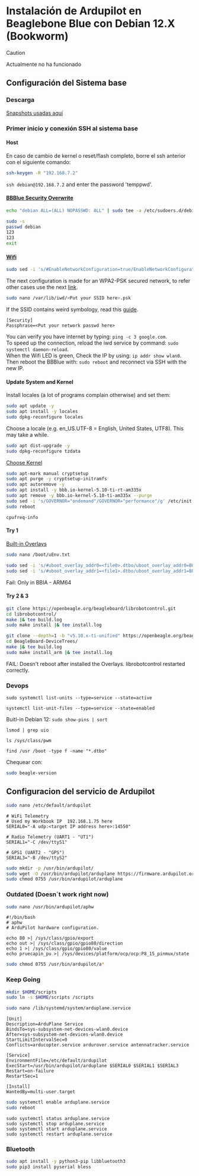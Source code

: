 # Instalación de Ardupilot en Beaglebone Blue con Debian 12.X (Bookworm)

> [!CAUTION]
> Actualmente no ha funcionado

## Configuración del Sistema base

### Descarga

[Snapshots usadas aquí](https://forum.beagleboard.org/t/debian-12-x-bookworm-monthly-snapshot-2023-10-07/36175)

### Primer inicio y conexión SSH al sistema base

#### Host

En caso de cambio de kernel o reset/flash completo, borre el ssh anterior con el siguiente comando:

```sh
ssh-keygen -R "192.168.7.2"
```

`ssh debian@192.168.7.2` and enter the password 'temppwd'.

#### [BBBlue Security Overwrite](https://elinux.org/Beagleboard:BeagleBoneBlack_Debian#i_take_full_responsibility_for_knowing_my_beagle_is_now_insecure)

```sh
echo "debian ALL=(ALL) NOPASSWD: ALL" | sudo tee -a /etc/sudoers.d/debian >/dev/null
```

```sh
sudo -s
passwd debian
123
123
exit
```

#### [Wifi](https://wiki.debian.org/WiFi/HowToUse)

```sh
sudo sed -i 's/#EnableNetworkConfiguration=true/EnableNetworkConfiguration=true/g' /etc/iwd/main.conf
```

The next configuration is made for an WPA2-PSK secured network, to refer other cases use the next [link](https://wiki.archlinux.org/title/Iwd).

```sh
sudo nano /var/lib/iwd/<Put your SSID here>.psk
```

If the SSID contains weird symbology, read this [guide](https://www.reddit.com/r/archlinux/comments/v7k25o/comment/ice0wa4/?utm_source=share&utm_medium=web3x&utm_name=web3xcss&utm_term=1&utm_content=share_button).

```properties
[Security]
Passphrase=<Put your network passwd here>
```

You can verify you have internet by typing: `ping -c 3 google.com`.  
To speed up the connection, reload the iwd service by command: `sudo systemctl daemon-reload`.  
When the Wifi LED is green, Check the IP by using: `ip addr show wlan0`.  
Then reboot the BBBlue with: `sudo reboot` and reconnect via SSH with the new IP.

#### Update System and Kernel

Install locales (a lot of programs complain otherwise) and set them:

```sh
sudo apt update -y
sudo apt install -y locales
sudo dpkg-reconfigure locales
```

Choose a locale (e.g. en_US.UTF-8 = English, United States, UTF8). This may take a while.

```sh
sudo apt dist-upgrade -y
sudo dpkg-reconfigure tzdata
```

[Choose Kernel](https://forum.beagleboard.org/t/armhf-debian-10-x-11-x-12-x-kernel-updates/30928)

```sh
sudo apt-mark manual cryptsetup
sudo apt purge -y cryptsetup-initramfs
sudo apt autoremove -y
sudo apt install -y bbb.io-kernel-5.10-ti-rt-am335x
sudo apt remove -y bbb.io-kernel-5.10-ti-am335x --purge
sudo sed -i 's/GOVERNOR="ondemand"/GOVERNOR="performance"/g' /etc/init.d/cpufrequtils
sudo reboot
```

`cpufreq-info`

#### Try 1

[Built-in Overlays](https://forum.beagleboard.org/t/arm64-debian-12-x-bookworm-monthly-snapshots-2023-10-07/35565)

```sh
sudo nano /boot/uEnv.txt 
```

```sh
sudo sed -i 's/#uboot_overlay_addr0=<file0>.dtbo/uboot_overlay_addr0=BONE-PWM0.dtbo/g' /boot/uEnv.txt
sudo sed -i 's/#uboot_overlay_addr1=<file1>.dtbo/uboot_overlay_addr1=BONE-PWM1.dtbo/g' /boot/uEnv.txt
```

Fail: Only in BBIA - ARM64

#### Try 2 & 3

```sh
git clone https://openbeagle.org/beagleboard/librobotcontrol.git
cd librobotcontrol/
make |& tee build.log
sudo make install |& tee install.log
```

```sh
git clone --depth=1 -b "v5.10.x-ti-unified" https://openbeagle.org/beagleboard/BeagleBoard-DeviceTrees.git
cd BeagleBoard-DeviceTrees/
make |& tee build.log
sudo make install_arm |& tee install.log
```

FAIL: Doesn't reboot after installed the Overlays. librobotcontrol restarted correctly.

### Devops

`sudo systemctl list-units --type=service --state=active`

`systemctl list-unit-files --type=service --state=enabled`

Buitl-in Debian 12: `sudo show-pins | sort`

`lsmod | grep uio`

`ls /sys/class/pwm`

`find /usr /boot -type f -name "*.dtbo"`

Chequear con:

```sh
sudo beagle-version
```

## Configuracion del servicio de Ardupilot

```sh
sudo nano /etc/default/ardupilot 
```

```shell
# WiFi Telemetry
# Used my Workbook IP  192.168.1.75 here
SERIAL0="-A udp:<target IP address here>:14550"

# Radio Telemetry (UART1 - "UT1")
SERIAL1="-C /dev/ttyS1"

# GPS1 (UART2 - "GPS")
SERIAL3="-B /dev/ttyS2"

```

```sh
sudo mkdir -p /usr/bin/ardupilot/
sudo wget -O /usr/bin/ardupilot/arduplane https://firmware.ardupilot.org/Plane/stable-4.4.4/blue/arduplane
sudo chmod 0755 /usr/bin/ardupilot/arduplane
```

### Outdated (Doesn´t work right now)

```sh
sudo nano /usr/bin/ardupilot/aphw
```

```shell
#!/bin/bash
# aphw
# ArduPilot hardware configuration.

echo 80 >| /sys/class/gpio/export
echo out >| /sys/class/gpio/gpio80/direction
echo 1 >| /sys/class/gpio/gpio80/value
echo pruecapin_pu >| /sys/devices/platform/ocp/ocp:P8_15_pinmux/state
```

```sh
sudo chmod 0755 /usr/bin/ardupilot/a*
```

### Keep Going

```sh
mkdir $HOME/scripts
sudo ln -s $HOME/scripts /scripts
```

```sh
sudo nano /lib/systemd/system/arduplane.service 
```

```properties
[Unit]
Description=ArduPlane Service
BindsTo=sys-subsystem-net-devices-wlan0.device
After=sys-subsystem-net-devices-wlan0.device
StartLimitIntervalSec=0
Conflicts=arducopter.service ardurover.service antennatracker.service

[Service]
EnvironmentFile=/etc/default/ardupilot
ExecStart=/usr/bin/ardupilot/arduplane $SERIAL0 $SERIAL1 $SERIAL3
Restart=on-failure
RestartSec=1

[Install]
WantedBy=multi-user.target

```

```sh
sudo systemctl enable arduplane.service
sudo reboot
```

`sudo systemctl status arduplane.service`  
`sudo systemctl stop arduplane.service`  
`sudo systemctl start arduplane.service`  
`sudo systemctl restart arduplane.service`

### Bluetooth

```sh
sudo apt install -y python3-pip libbluetooth3
sudo pip3 install pyserial bless
```
